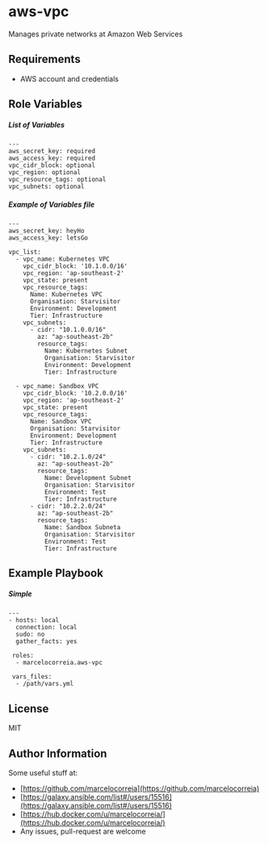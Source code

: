 aws-vpc
=============

Manages private networks at Amazon Web Services

Requirements
------------
- AWS account and credentials



## Role Variables


##### List of Variables

    ---
    aws_secret_key: required
    aws_access_key: required
    vpc_cidr_block: optional
    vpc_region: optional
    vpc_resource_tags: optional
    vpc_subnets: optional

##### Example of Variables file
    ---
    aws_secret_key: heyHo
    aws_access_key: letsGo

    vpc_list:
      - vpc_name: Kubernetes VPC
        vpc_cidr_block: '10.1.0.0/16'
        vpc_region: 'ap-southeast-2'
        vpc_state: present
        vpc_resource_tags:
          Name: Kubernetes VPC
          Organisation: Starvisitor
          Environment: Development
          Tier: Infrastructure
        vpc_subnets:
          - cidr: "10.1.0.0/16"
            az: "ap-southeast-2b"
            resource_tags:
              Name: Kubernetes Subnet
              Organisation: Starvisitor
              Environment: Development
              Tier: Infrastructure

      - vpc_name: Sandbox VPC
        vpc_cidr_block: '10.2.0.0/16'
        vpc_region: 'ap-southeast-2'
        vpc_state: present
        vpc_resource_tags:
          Name: Sandbox VPC
          Organisation: Starvisitor
          Environment: Development
          Tier: Infrastructure
        vpc_subnets:
          - cidr: "10.2.1.0/24"
            az: "ap-southeast-2b"
            resource_tags:
              Name: Development Subnet
              Organisation: Starvisitor
              Environment: Test
              Tier: Infrastructure
          - cidr: "10.2.2.0/24"
            az: "ap-southeast-2b"
            resource_tags:
              Name: Sandbox Subneta
              Organisation: Starvisitor
              Environment: Test
              Tier: Infrastructure




Example Playbook
----------------

##### Simple

    ---
    - hosts: local
      connection: local
      sudo: no
      gather_facts: yes

     roles:
      - marcelocorreia.aws-vpc

     vars_files:
      - /path/vars.yml


License
-------

MIT

Author Information
------------------
Some useful stuff at:
  - [https://github.com/marcelocorreia](https://github.com/marcelocorreia)
  - [https://galaxy.ansible.com/list#/users/15516](https://galaxy.ansible.com/list#/users/15516)
  - [https://hub.docker.com/u/marcelocorreia/](https://hub.docker.com/u/marcelocorreia/)
  - Any issues, pull-request are welcome
